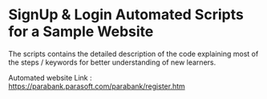 # SignUp & Login Automated Scripts for a Sample Website

The scripts contains the detailed description of the code explaining most of the steps / keywords for better understanding of new learners. 

Automated website Link : https://parabank.parasoft.com/parabank/register.htm
